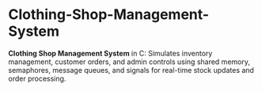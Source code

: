 # Clothing-Shop-Management-System
**Clothing Shop Management System** in C: Simulates inventory management, customer orders, and admin controls using shared memory, semaphores, message queues, and signals for real-time stock updates and order processing.
